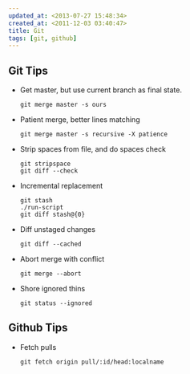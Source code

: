 ```yaml
---
updated_at: <2013-07-27 15:48:34>
created_at: <2011-12-03 03:40:47>
title: Git
tags: [git, github]
---
```


## Git Tips ##

-   Get master, but use current branch as final state.

        git merge master -s ours

-   Patient merge, better lines matching

        git merge master -s recursive -X patience

-   Strip spaces from file, and do spaces check

        git stripspace
        git diff --check

-   Incremental replacement

        git stash
        ./run-script
        git diff stash@{0}   
 
-   Diff unstaged changes

        git diff --cached
    
-   Abort merge with conflict

        git merge --abort

-   Shore ignored thins

        git status --ignored

## Github Tips

-   Fetch pulls

        git fetch origin pull/:id/head:localname
